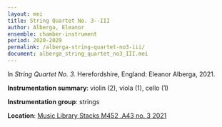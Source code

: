 ```yaml
---
layout: mei
title: String Quartet No. 3--III
author: Alberga, Eleanor
ensemble: chamber-instrument
period: 2020-2029
permalink: /alberga-string-quartet-no3-iii/
document: alberga_string_quartet_no3_III.mei
---
```


In *String Quartet No. 3.* Herefordshire, England: Eleanor Alberga, 2021.

**Instrumentation summary**: violin (2), viola (1), cello (1)

**Instrumentation group**: strings

**Location**: <a href="https://tufts.primo.exlibrisgroup.com/permalink/01TUN_INST/1kc9gia/alma991018616969403851" target="_blank">Music Library Stacks M452 .A43 no. 3 2021</a>

